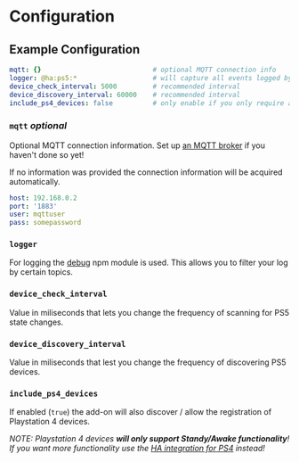 # Configuration

## Example Configuration
```yaml
mqtt: {}                            # optional MQTT connection info
logger: @ha:ps5:*                   # will capture all events logged by PS5-MQTT
device_check_interval: 5000         # recommended interval
device_discovery_interval: 60000    # recommended interval
include_ps4_devices: false          # only enable if you only require awake/standby functionality
```

### `mqtt` *optional*
Optional MQTT connection information. Set up [an MQTT broker](https://www.home-assistant.io/integrations/mqtt/) if you haven't done so yet! 

If no information was provided the connection information will be acquired automatically.

```yaml
host: 192.168.0.2
port: '1883'
user: mqttuser
pass: somepassword
```

### `logger`
For logging the [debug](https://github.com/debug-js/debug) npm module is used. This allows you to filter your log by certain topics.

### `device_check_interval`
Value in miliseconds that lets you change the frequency of scanning for PS5 state changes. 

### `device_discovery_interval`
Value in miliseconds that lest you change the frequency of discovering PS5 devices.

### `include_ps4_devices`
If enabled (`true`) the add-on will also discover / allow the registration of Playstation 4 devices.

*NOTE: Playstation 4 devices **will only support Standy/Awake functionality**! If you want more functionality use the [HA integration for PS4](https://www.home-assistant.io/integrations/ps4/) instead!*
